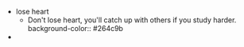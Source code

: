 - lose heart
	- Don't lose heart, you'll catch up with others if you study harder.
	  background-color:: #264c9b
-